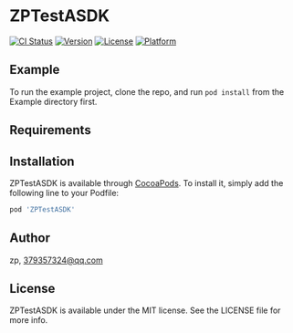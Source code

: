 # ZPTestASDK

[![CI Status](https://img.shields.io/travis/zp/ZPTestASDK.svg?style=flat)](https://travis-ci.org/zp/ZPTestASDK)
[![Version](https://img.shields.io/cocoapods/v/ZPTestASDK.svg?style=flat)](https://cocoapods.org/pods/ZPTestASDK)
[![License](https://img.shields.io/cocoapods/l/ZPTestASDK.svg?style=flat)](https://cocoapods.org/pods/ZPTestASDK)
[![Platform](https://img.shields.io/cocoapods/p/ZPTestASDK.svg?style=flat)](https://cocoapods.org/pods/ZPTestASDK)

## Example

To run the example project, clone the repo, and run `pod install` from the Example directory first.

## Requirements

## Installation

ZPTestASDK is available through [CocoaPods](https://cocoapods.org). To install
it, simply add the following line to your Podfile:

```ruby
pod 'ZPTestASDK'
```

## Author

zp, 379357324@qq.com

## License

ZPTestASDK is available under the MIT license. See the LICENSE file for more info.
